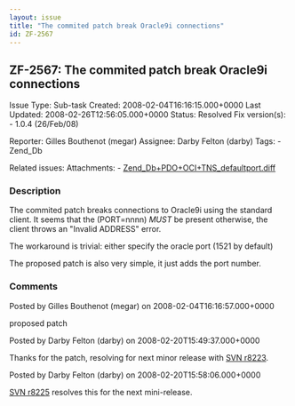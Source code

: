 ```yaml
---
layout: issue
title: "The commited patch break Oracle9i connections"
id: ZF-2567
---
```


ZF-2567: The commited patch break Oracle9i connections
------------------------------------------------------

 Issue Type: Sub-task Created: 2008-02-04T16:16:15.000+0000 Last Updated: 2008-02-26T12:56:05.000+0000 Status: Resolved Fix version(s): - 1.0.4 (26/Feb/08)
 
 Reporter:  Gilles Bouthenot (megar)  Assignee:  Darby Felton (darby)  Tags: - Zend\_Db
 
 Related issues: 
 Attachments: - [Zend\_Db+PDO+OCI+TNS\_defaultport.diff](/issues/secure/attachment/11124/Zend_Db%2BPDO%2BOCI%2BTNS_defaultport.diff)
 
### Description

The commited patch breaks connections to Oracle9i using the standard client. It seems that the (PORT=nnnn) _MUST_ be present otherwise, the client throws an "Invalid ADDRESS" error.

The workaround is trivial: either specify the oracle port (1521 by default)

The proposed patch is also very simple, it just adds the port number.

 

 

### Comments

Posted by Gilles Bouthenot (megar) on 2008-02-04T16:16:57.000+0000

proposed patch

 

 

Posted by Darby Felton (darby) on 2008-02-20T15:49:37.000+0000

Thanks for the patch, resolving for next minor release with [SVN r8223](http://framework.zend.com/fisheye/changelog/Zend_Framework/?cs=8223).

 

 

Posted by Darby Felton (darby) on 2008-02-20T15:58:06.000+0000

[SVN r8225](http://framework.zend.com/fisheye/changelog/Zend_Framework/?cs=8225) resolves this for the next mini-release.

 

 